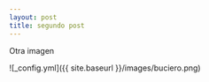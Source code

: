 ```yaml
---
layout: post
title: segundo post
---
```


Otra imagen

![_config.yml]({{ site.baseurl }}/images/buciero.png)

